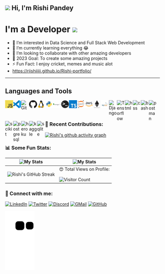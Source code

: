 ## <img src="https://raw.githubusercontent.com/MartinHeinz/MartinHeinz/master/wave.gif" width="30px"> Hi, I'm Rishi Pandey

# I'm a Developer <img src="https://media.giphy.com/media/M9gbBd9nbDrOTu1Mqx/giphy.gif" width="50">

- 👀 I’m interested in Data Science and Full Stack Web Development
- 🌱 I’m currently learning everything 😂
- 💞 I’m looking to collaborate with other amazing developers
- 🥅 2023 Goal: To create some amazing projects
- ⚡ Fun Fact: I enjoy cricket, memes and music alot
- https://riishiiiii.github.io/Rishi-portfolio/

---
## Languages and Tools

<img align="left" alt="Javascript" width="26px" src="https://raw.githubusercontent.com/github/explore/80688e429a7d4ef2fca1e82350fe8e3517d3494d/topics/javascript/javascript.png">

<img align="left" alt="Visual Studio Code" width="26px" src="https://raw.githubusercontent.com/github/explore/80688e429a7d4ef2fca1e82350fe8e3517d3494d/topics/visual-studio-code/visual-studio-code.png" />

<img align="left" alt="Git" width="26px" src="https://img.icons8.com/color/48/000000/git.png" />

<img align="left" alt="GitHub" width="26px" src="https://raw.githubusercontent.com/github/explore/78df643247d429f6cc873026c0622819ad797942/topics/github/github.png" />

<img align="left" alt="Linux" width="26px" src="https://raw.githubusercontent.com/github/explore/80688e429a7d4ef2fca1e82350fe8e3517d3494d/topics/linux/linux.png">

<img align="left" alt="Python" width="26px" src="https://raw.githubusercontent.com/github/explore/80688e429a7d4ef2fca1e82350fe8e3517d3494d/topics/python/python.png">

<img align="left" alt="MongoDB" width="26px" src="https://raw.githubusercontent.com/github/explore/80688e429a7d4ef2fca1e82350fe8e3517d3494d/topics/mongodb/mongodb.png">

<img align="left" alt="Terminal" width="26px" src="https://raw.githubusercontent.com/github/explore/d92924b1d925bb134e308bd29c9de6c302ed3beb/topics/terminal/terminal.png" />

<img align="left" alt="TypeScript" width="26px" src="https://raw.githubusercontent.com/github/explore/80688e429a7d4ef2fca1e82350fe8e3517d3494d/topics/typescript/typescript.png" />

<img align="left" alt="JupyterNotebook" width="26px" src="https://raw.githubusercontent.com/github/explore/80688e429a7d4ef2fca1e82350fe8e3517d3494d/topics/jupyter-notebook/jupyter-notebook.png" />

<img align="left" alt="AWS" width="26px" src="https://raw.githubusercontent.com/github/explore/fbceb94436312b6dacde68d122a5b9c7d11f9524/topics/aws/aws.png" />

<img align="left" alt="Ethereum" width="26px" src="https://raw.githubusercontent.com/github/explore/80688e429a7d4ef2fca1e82350fe8e3517d3494d/topics/ethereum/ethereum.png" />

<img align="left" alt="MySQL" width="26px" src="https://raw.githubusercontent.com/github/explore/80688e429a7d4ef2fca1e82350fe8e3517d3494d/topics/mysql/mysql.png" />

<img align="left" alt="Django" width="26px" src="https://raw.githubusercontent.com/rahulbanerjee26/githubAboutMeGenerator/main/icons/django.svg" />

<img align="left" alt="Tensorflow" width="26px" src="https://raw.githubusercontent.com/rahulbanerjee26/githubAboutMeGenerator/main/icons/tensorflow.svg" />

<img align="left" alt="html" width="26px" src="https://raw.githubusercontent.com/rahulbanerjee26/githubAboutMeGenerator/main/icons/html.svg" />

<img align="left" alt="css" width="26px" src="https://raw.githubusercontent.com/rahulbanerjee26/githubAboutMeGenerator/main/icons/css.svg" />

<img align="left" alt="bash" width="26px" src="https://raw.githubusercontent.com/rahulbanerjee26/githubAboutMeGenerator/main/icons/bash.svg" />

<img align="left" alt="postman" width="26px" src="https://raw.githubusercontent.com/rahulbanerjee26/githubAboutMeGenerator/main/icons/postman.svg" />

<img align="left" alt="scikit" width="26px" src="https://raw.githubusercontent.com/rahulbanerjee26/githubAboutMeGenerator/main/icons/scikit.svg" />

<img align="left" alt="postgresql" width="26px" src="https://raw.githubusercontent.com/rahulbanerjee26/githubAboutMeGenerator/main/icons/postgresql.svg" />

<img align="left" alt="heroku" width="26px" src="https://raw.githubusercontent.com/rahulbanerjee26/githubAboutMeGenerator/main/icons/heroku.svg" />

<img align="left" alt="kaggle" width="26px" src="https://raw.githubusercontent.com/rahulbanerjee26/githubAboutMeGenerator/main/icons/kaggle.svg" />

<img align="left" alt="sqlite" width="26px" src="https://raw.githubusercontent.com/rahulbanerjee26/githubAboutMeGenerator/main/icons/sqlite.svg" />

<br />
<br />


### 🧾 Recent Contributions:
[![Rishi's github activity graph](https://activity-graph.herokuapp.com/graph?username=riishiiiii&theme=react-dark)](https://github.com/riishiiiii/)

### 📊 Some Fun Stats:
| ![My Stats](https://github-readme-stats.vercel.app/api?username=riishiiiii&theme=midnight-purple) | ![My Stats](https://github-readme-stats.vercel.app/api/top-langs/?username=riishiiiii&theme=midnight-purple) |
| --- | --- |
| ![Rishi's GitHub Streak](https://github-readme-streak-stats.herokuapp.com/?user=riishiiiii&theme=vision-friendly-dark) | 😍 Total Views on Profile:<br><br> ![Visitor Count](https://profile-counter.glitch.me/riishiiiii/count.svg) 


### 🤝 Connect with me:

[![LinkedIn](https://img.shields.io/badge/LinkedIn-0077B5?style=for-the-badge&logo=linkedin&logoColor=white)](https://www.linkedin.com/in/rishi-pandey-247962182/)
[![Twitter](https://img.shields.io/badge/Twitter-1DA1F2?style=for-the-badge&logo=twitter&logoColor=white)](https://twitter.com/Riishiiiiii)
[![Discord](https://img.shields.io/badge/Discord-7289DA?style=for-the-badge&logo=discord&logoColor=white)](https://discordapp.com/users/501221798419890204)
[![GMail](https://img.shields.io/badge/Gmail-D14836?style=for-the-badge&logo=gmail&logoColor=white)](mailto:riship4611@gmail.com)
[![GitHub](https://img.shields.io/badge/GitHub-100000?style=for-the-badge&logo=github&logoColor=white)](https://github.com/riishiiiii)

![snake gif](https://github.com/riishiiiii/riishiiiii/blob/output/github-contribution-grid-snake.svg)
